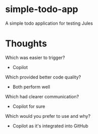 # simple-todo-app
A simple todo application for testing Jules

# Thoughts
Which was easier to trigger?
- Copilot
  
Which provided better code quality?
- Both perform well

Which had clearer communication?
- Copilot for sure
  
Which would you prefer to use and why?
- Copilot as it's integrated into GitHub
